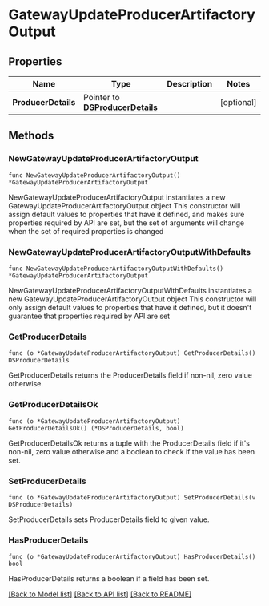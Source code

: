 # GatewayUpdateProducerArtifactoryOutput

## Properties

Name | Type | Description | Notes
------------ | ------------- | ------------- | -------------
**ProducerDetails** | Pointer to [**DSProducerDetails**](DSProducerDetails.md) |  | [optional] 

## Methods

### NewGatewayUpdateProducerArtifactoryOutput

`func NewGatewayUpdateProducerArtifactoryOutput() *GatewayUpdateProducerArtifactoryOutput`

NewGatewayUpdateProducerArtifactoryOutput instantiates a new GatewayUpdateProducerArtifactoryOutput object
This constructor will assign default values to properties that have it defined,
and makes sure properties required by API are set, but the set of arguments
will change when the set of required properties is changed

### NewGatewayUpdateProducerArtifactoryOutputWithDefaults

`func NewGatewayUpdateProducerArtifactoryOutputWithDefaults() *GatewayUpdateProducerArtifactoryOutput`

NewGatewayUpdateProducerArtifactoryOutputWithDefaults instantiates a new GatewayUpdateProducerArtifactoryOutput object
This constructor will only assign default values to properties that have it defined,
but it doesn't guarantee that properties required by API are set

### GetProducerDetails

`func (o *GatewayUpdateProducerArtifactoryOutput) GetProducerDetails() DSProducerDetails`

GetProducerDetails returns the ProducerDetails field if non-nil, zero value otherwise.

### GetProducerDetailsOk

`func (o *GatewayUpdateProducerArtifactoryOutput) GetProducerDetailsOk() (*DSProducerDetails, bool)`

GetProducerDetailsOk returns a tuple with the ProducerDetails field if it's non-nil, zero value otherwise
and a boolean to check if the value has been set.

### SetProducerDetails

`func (o *GatewayUpdateProducerArtifactoryOutput) SetProducerDetails(v DSProducerDetails)`

SetProducerDetails sets ProducerDetails field to given value.

### HasProducerDetails

`func (o *GatewayUpdateProducerArtifactoryOutput) HasProducerDetails() bool`

HasProducerDetails returns a boolean if a field has been set.


[[Back to Model list]](../README.md#documentation-for-models) [[Back to API list]](../README.md#documentation-for-api-endpoints) [[Back to README]](../README.md)


